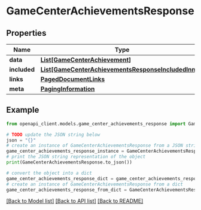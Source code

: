 # GameCenterAchievementsResponse


## Properties

Name | Type | Description | Notes
------------ | ------------- | ------------- | -------------
**data** | [**List[GameCenterAchievement]**](GameCenterAchievement.md) |  | 
**included** | [**List[GameCenterAchievementsResponseIncludedInner]**](GameCenterAchievementsResponseIncludedInner.md) |  | [optional] 
**links** | [**PagedDocumentLinks**](PagedDocumentLinks.md) |  | 
**meta** | [**PagingInformation**](PagingInformation.md) |  | [optional] 

## Example

```python
from openapi_client.models.game_center_achievements_response import GameCenterAchievementsResponse

# TODO update the JSON string below
json = "{}"
# create an instance of GameCenterAchievementsResponse from a JSON string
game_center_achievements_response_instance = GameCenterAchievementsResponse.from_json(json)
# print the JSON string representation of the object
print(GameCenterAchievementsResponse.to_json())

# convert the object into a dict
game_center_achievements_response_dict = game_center_achievements_response_instance.to_dict()
# create an instance of GameCenterAchievementsResponse from a dict
game_center_achievements_response_from_dict = GameCenterAchievementsResponse.from_dict(game_center_achievements_response_dict)
```
[[Back to Model list]](../README.md#documentation-for-models) [[Back to API list]](../README.md#documentation-for-api-endpoints) [[Back to README]](../README.md)



